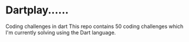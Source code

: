 # Dartplay......   
Coding challenges in dart
This repo contains 50 coding challenges which I'm currently solving using the Dart language.
